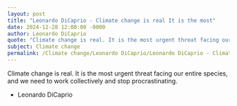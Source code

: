 ```yaml
---
layout: post
title: "Leonardo DiCaprio - Climate change is real It is the most"
date: 2024-12-28 12:00:00 -0000
author: Leonardo DiCaprio
quote: "Climate change is real. It is the most urgent threat facing our entire species, and we need to work collectively and stop procrastinating."
subject: Climate change
permalink: /Climate change/Leonardo DiCaprio/Leonardo DiCaprio - Climate change is real It is the most
---
```


Climate change is real. It is the most urgent threat facing our entire species, and we need to work collectively and stop procrastinating.

- Leonardo DiCaprio
